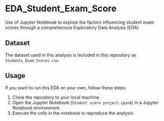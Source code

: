 # EDA_Student_Exam_Score
Use of Jupyter Notebook to explore the factors influencing student exam scores through a comprehensive Exploratory Data Analysis (EDA)

## Dataset
The dataset used in this analysis is included in this repository as `Students_Exam_Scores.csv`.

## Usage
If you want to run this EDA on your own, follow these steps:

1. Clone the repository to your local machine.
2. Open the Jupyter Notebook (`Student score project.ipynb`) in a Jupyter Notebook environment.
3. Execute the cells in the notebook to reproduce the analysis.
